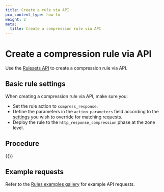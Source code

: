 ```yaml
---
title: Create a rule via API
pcx_content_type: how-to
weight: 2
meta:
  title: Create a compression rule via API
---
```


# Create a compression rule via API

Use the [Rulesets API](/ruleset-engine/rulesets-api/) to create a compression rule via API.

## Basic rule settings

When creating a compression rule via API, make sure you:

* Set the rule action to `compress_response`.
* Define the parameters in the `action_parameters` field according to the [settings](/rules/compression-rules/settings/#api-configuration-settings) you wish to override for matching requests.
* Deploy the rule to the `http_response_compression` phase at the zone level.

## Procedure

{{<render file="_rules-creation-workflow.md" withParameters="a compression rule;;http_response_compression">}}

## Example requests

Refer to the [Rules examples gallery](/rules/compression-rules/examples/) for example API requests.
